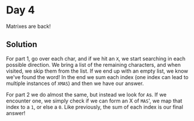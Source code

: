 # Day 4

Matrixes are back!

## Solution

For part 1, go over each char, and if we hit an `X`, we start searching in each possible direction. We bring a list of the remaining characters, and when visited, we skip them from the list. If we end up with an empty list, we know we've found the word! In the end we sum each index (one index can lead to multiple instances of `XMAS`) and then we have our answer.

For part 2 we do almost the same, but instead we look for `A`s. If we encounter one, we simply check if we can form an X of `MAS`', we map that index to a `1`, or else a `0`. Like previously, the sum of each index is our final answer!